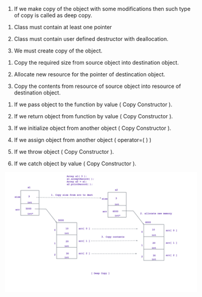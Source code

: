 

<!-- Deep Copy -->

1. If we make copy of the object with some modifications then such type of copy is called as deep copy.

<!-- Conditions to create deep copy. -->

1. Class must contain at least one pointer

2. Class must contain user defined destructor with deallocation.

3. We must create copy of the object.

<!-- Steps to create deep copy -->

1. Copy the required size from source object into destination object.

2. Allocate new resource for the pointer of destincation object.

3. Copy the contents from resource of source object into resource of destination object.

<!-- Where to create deep copy -->

1. If we pass object to the function by value ( Copy Constructor ).

2. If we return object from function by value ( Copy Constructor ).

3. If we initialize object from another object ( Copy Constructor ).

4. If we assign object from another object ( operator=( ) )

5. If we throw object ( Copy Constructor ).

6. If we catch object by value ( Copy Constructor ).


<!-- Example :  -->

![alt text](image.png)



